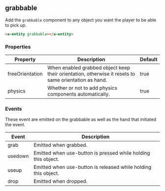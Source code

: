 ## grabbable

Add the `grabbable` component to any object you want the player to be able to pick up.

```html
<a-entity grabbable></a-entity>
```

### Properties

| Property        | Description                                                                                          | Default |
| --------------- | ---------------------------------------------------------------------------------------------------- | ------- |
| freeOrientation | When enabled grabbed object keep their orientation, otherwise it resets to same orientation as hand. | true    |
| physics         | Whether or not to add physics components automatically.                                              | true    |

### Events

These event are emitted on the grabbable as well as the hand that initiated the event.

| Event   | Description                                                    |
| ------- | -------------------------------------------------------------- |
| grab    | Emitted when grabbed.                                          |
| usedown | Emitted when use-button is pressed while holding this object.  |
| useup   | Emitted when use-button is released while holding this object. |
| drop    | Emitted when dropped.                                          |
